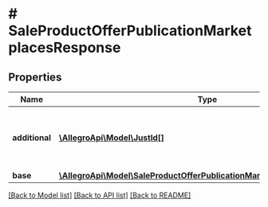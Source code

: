 # # SaleProductOfferPublicationMarketplacesResponse

## Properties

Name | Type | Description | Notes
------------ | ------------- | ------------- | -------------
**additional** | [**\AllegroApi\Model\JustId[]**](JustId.md) | Specifies whether an offer is visible in the additional marketplace. | [optional]
**base** | [**\AllegroApi\Model\SaleProductOfferPublicationMarketplacesResponseBase**](SaleProductOfferPublicationMarketplacesResponseBase.md) |  | [optional]

[[Back to Model list]](../../README.md#models) [[Back to API list]](../../README.md#endpoints) [[Back to README]](../../README.md)
